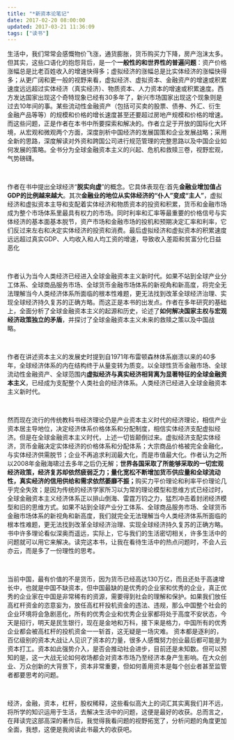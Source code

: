```yaml
---
title: "*新资本论笔记"
date: 2017-02-20 08:00:00
updated: 2017-03-21 11:36:09
tags: ["读书"]
---
```

<p>生活中，我们常常会感慨物价飞涨，通货膨胀，货币购买力下降，房产泡沫太多。但其实，这些口语化的抱怨背后，是一个<strong>一般性的和世界性的普遍问题</strong>：资产价格涨幅总是比老百姓收入的增速快得多；虚拟经济的涨幅总是比实体经济的涨幅快得多；从更广阔和更一般的视野来看，虚拟经济、虚拟资本、金融资产的增速或积累速度远远超过实体经济（真实经济）、物质资本、人力资本的增速或积累速度。西方发达国家出现这个奇特现象已经有30多年了，新兴市场国家出现这个现象则是过去10年间的事。某些流动性金融资产（包括可买卖的股票、债券、外汇、衍生金融产品等等）的规模和价格的增长速度甚至还要超过房地产规模和价格的增速。而这些问题，正是作者在本书中所要探索和解决的。作者立足于开放的国际化大环境，从宏观和微观两个方面，深度剖析中国经济的发展国策和企业发展战略；采用全新的思路，深度解读对外资和跨国公司进行规范管理的完整思路以及中国企业如何发展的策略。全书分为全球金融资本主义的兴起、危机和救赎三卷，视野宏观，气势磅礴。&nbsp;</p><p><br/></p><p>作者在书中提出全球经济“<strong>脱实向虚</strong>”的概念。它具体表现在:首先<strong>金融业增加值占GDP的比例越来越大</strong>。其次<strong>金融业的地位从实体经济的“仆人”变成“主人”</strong>，虚拟经济和虚拟资本主导和支配着实体经济和物质资本的投资和积累，货币和金融市场成为整个市场体系里最具有权力的市场。同时利率和汇率等最重要的价格信号与实体经济的基本面基本脱节，资产市场和金融市场的投机和预期决定汇率和利率，它们反过来左右和决定实体经济的投资和消费。最后虚拟经济和虚拟资本的积累速度远远超过真实GDP、人均收入和人均工资的增速，导致收入差距和贫富分化日益恶化</p><p>&nbsp;</p><p>作者认为当今人类经济已经进入全球金融资本主义新时代。如果不站到全球产业分工体系、全球商品服务市场、全球货币金融市场体系的新视角和新高度，将完全无法理解当今人类经济体系所面临的根本性难题，更无法找到改革全球经济治理、实现全球经济持久复苏的正确方略。而这正是本书的出发点。作者在多年研究的基础上，全面分析了全球金融资本主义的起源和历史，论述了<strong>如何解决国家主权与宏观经济政策独立的矛盾</strong>，并探讨了全球金融资本主义未来的救赎之策以及中国战略。&nbsp;</p><p><br/></p><p>作者在讲述资本主义的发展史时提到自1971年布雷顿森林体系崩溃以来的40多年，全球经济体系的内在结构终于从量变转为质变。以全球性货币金融市场、全球流动性金融资产、全球范围内<strong>虚拟经济与真实经济相背离为显著特征的全球金融资本主义</strong>，已经成为支配整个人类社会的经济体系。人类经济已经进入全球金融资本主义新时代。&nbsp;</p><p><br/></p><p>然而现在流行的传统教科书经济理论仍是产业资本主义时代的经济理论，相信产业资本居主导地位，决定经济体系价格体系和分配制度，相信实体经济支配虚拟经济。但是在全球金融资本主义时代，上述一切皆颠倒过来。虚拟经济支配实体经济，货币金融决定实体经济的价格体系和分配体系；大宗商品价格被完全金融化，与实体经济供需脱节；企业不再追求利润最大化，而是市值最大化。作者认为之所以2008年金融海啸过去多年之后仍无解；<strong>世界各国采取了所能够采取的一切宏观经济政策，经济复苏却依然疲弱乏力；量化宽松不断增加货币供应量和全球流动性，真实经济的信用供给和需求依然萎靡不振；</strong>购买力平价理论和利率平价理论几乎完全失效；是因为传统的经济学家所习以为常的理论模型和思维方式已经过时，全球金融资本主义经济体系正以排山倒海、雷霆万钧之力，猛烈冲击着封闭经济模型和旧的思维方式。如果不站到全球产业分工体系、全球商品服务市场、全球货币金融市场体系的新视角和新高度，我们就完全无法理解当今人类经济体系所面临的根本性难题，更无法找到改革全球经济治理、实现全球经济持久复苏的正确方略。书中许多理论看似深奥而遥远，实际上，它与我们的生活密切相关，许多生活中的问题就可以用它来解决。读完这本书，让我在看待生活中的热点问题时，不会人云亦云，而是多了一份理性的思考。&nbsp;</p><p><br/></p><p>当前中国，最有价值的不是货币，因为货币已经高达130万亿，而且还处于高速增长中，也就是中国不缺资本，但中国最缺的是优秀的企业家和优秀的企业，真正优秀的企业家在中国是非常稀有的资源，需要得到社会的理解和保护。如果我们放任高杠杆资金的恣意妄为，放任高杠杆投机资金的违法、违规，那么中国整个社会的企业环境将会急剧恶化，所有的优秀企业和优秀企业家都将处于高度不安状态，今天是招行，明天是民生银行，现在是金地和万科，接下来是格力，中国所有的优秀企业都会被高杠杆的投机资金一一斩首，这无疑是一场灾难。 资本都是逐利的，百亿级别的资本大战让人见识了资本的力量，很多人感慨努力创业最后都可能是为资本打工。资本如此强势介入，是否会推动社会进步，目前还是未知数。但可以预知的是，这一大战无论如何收场都会对资本市场乃至经济本身产生影响。在大众创业、万众创新的大背景下，资本非常重要，但如何善用资本是每个创业者甚至监管者都要思考的问题。&nbsp;</p><p><br/></p><p>经济，金融，资本，杠杆，股权稀释，这些看似高大上的词汇其实离我们并不远，将所学的知识运用于生活，去解决生活中的问题，这便是最好的收获。总而言之，在拜读完这部高深的著作后，我觉得我看问题的视野拓宽了，分析问题的角度更加全面，我想，这便是我阅读此书最大的收获吧。&nbsp;</p><p><br/></p>
